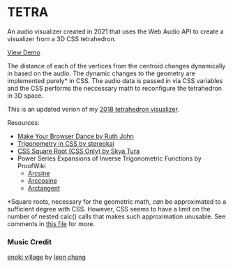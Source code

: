 # TETRA
An audio visualizer created in 2021 that uses the Web Audio API to create a visualizer from a 3D CSS tetrahedron.

[View Demo](https://hmeinertrita.github.io/TETRA/)

The distance of each of the vertices from the centroid changes dynamically in based on the audio. The dynamic changes to the geometry are implemented purely* in CSS. The audio data is passed in via CSS variables and the CSS performs the neccessary math to reconfigure the tetrahedron in 3D space.

This is an updated verion of my [2018 tetrahedron visualizer](https://codepen.io/hmeinertrita/pen/XxKpaB?editors=1010).

Resources:

* [Make Your Browser Dance by Ruth John](https://24ways.org/2013/make-your-browser-dance/)
* [Trigonometry in CSS by stereokai](https://gist.github.com/stereokai/7666bfe93929b14c2dced148c79e0e97)
* [CSS Square Root (CSS Only) by Skya Tura](https://codepen.io/SkyaTura/pen/OvOpad)
* Power Series Expansions of Inverse Trigonometric Functions by ProofWiki
  * [Arcsine](https://proofwiki.org/wiki/Power_Series_Expansion_for_Real_Arcsine_Function)
  * [Arccosine](https://proofwiki.org/wiki/Power_Series_Expansion_for_Real_Arccosine_Function)
  * [Arctangent](https://proofwiki.org/wiki/Power_Series_Expansion_for_Real_Arctangent_Function)

\*Square roots, necessary for the geometric math, *can* be approximated to a sufficient degree with CSS. However, CSS seems to have a limit on the number of nested calc() calls that makes such approximation unusable. See comments in [this file](https://github.com/hmeinertrita/TETRA/blob/main/sqrt.css) for more.

### Music Credit

[enoki village](https://leyawn.bandcamp.com/track/enoki-village) by [leon chang](https://leyawn.bandcamp.com/)
